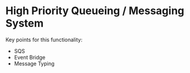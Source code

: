 # High Priority Queueing / Messaging System

Key points for this functionality:

- SQS
- Event Bridge
- Message Typing
